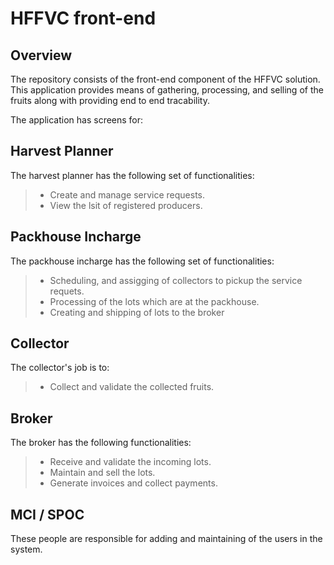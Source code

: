 # HFFVC front-end

## Overview
The repository consists of the front-end component of the HFFVC solution. This application provides means of gathering, processing, and selling of the fruits along with providing end to end tracability.

The application has screens for:

## Harvest Planner
The harvest planner has the following set of functionalities:
>- Create and manage service requests.
>- View the lsit of registered producers.

## Packhouse Incharge
The packhouse incharge has the following set of functionalities:
>- Scheduling, and assigging of collectors to pickup the service requets.
>- Processing of the lots which are at the packhouse.
>- Creating and shipping of lots to the broker

## Collector
The collector's job is to:
>- Collect and validate the collected fruits.

## Broker
The broker has the following functionalities:
>- Receive and validate the incoming lots.
>- Maintain and sell the lots.
>- Generate invoices and collect payments.

## MCI / SPOC
These people are responsible for adding and maintaining of the users in the system. 
